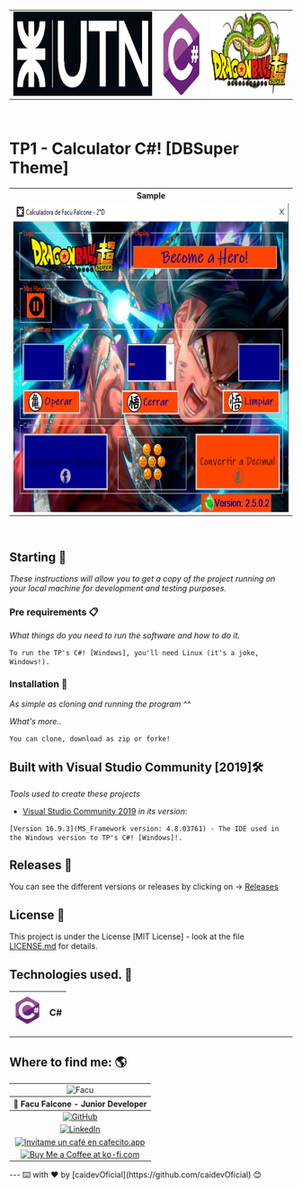 <table>
  <tr>
  <td><a href="https://github.com/caidevOficial/tp_laboratorio_2/" target="_blank"><img alt="Universidad Tecnológica Nacional" src="https://github.com/caidevOficial/Logos/blob/master/Instituciones/logo-utn_black_white.png?raw=true" height="150px" /></td>
  <td><img align="center" alt="C#" src="https://github.com/devicons/devicon/raw/master/icons/csharp/csharp-original.svg" width="150px" height="150px" /></td>
  <td><img alt="Logo DBZ" src="Media/img/logo_dbz.png" height="150px" /></td>
  </tr>
</table></br>

# TP1 - Calculator C#! [DBSuper Theme]

<table>
  <th><center>Sample</center></th>
  <tr>
  <td><center><img alt="Logo DBZ" src="Media/img/calc_01.png" height="550px" /></td></center>
  </tr>
</table></br>

## Starting 🚀

_These instructions will allow you to get a copy of the project running on your local machine for development and testing purposes._

### Pre requirements 📋

_What things do you need to run the software and how to do it._

```
To run the TP's C#! [Windows], you'll need Linux (it's a joke, Windows!).
```

### Installation 🔧

_As simple as cloning and running the program ^^_

_What's more.._

```
You can clone, download as zip or forke!
```

## Built with Visual Studio Community [2019]🛠️

_Tools used to create these projects_

* [Visual Studio Community 2019](https://visualstudio.microsoft.com/thank-you-downloading-visual-studio/?sku=Community&rel=16) 
_in its version_:
```
[Version 16.9.3](MS_Framework version: 4.8.03761) - The IDE used in the Windows version to TP's C#! [Windows]!.
```

## Releases 📌

You can see the different versions or releases by clicking on -> [Releases](https://github.com/caidevOficial/tp_laboratorio_2/releases)


## License 📄

This project is under the License [MIT License] - look at the file [LICENSE.md](LICENSE) for details.


## Technologies used. 📌
|<a href="https://docs.microsoft.com/es-es/dotnet/csharp/"><img align="center" alt="C#" src="https://github.com/devicons/devicon/raw/master/icons/csharp/csharp-original.svg" width="50px" height="50px" />|<h3>C#</h3>|
|--------|----------|

---

## Where to find me: 🌎

<table>
  <theader>
    <tr align='center'>
      <td>
        <img class="circular" alt="Facu" src="https://avatars1.githubusercontent.com/u/12877139?s=400&u=d369ee24466653d9bbeeb9654930e3ff1c67b76a&v=4" width="80px" height="80px" />
      </td>
    </tr>
    <th><center>🤴 Facu Falcone - Junior Developer</center></th>
    </theader>
    <tbody>
    <tr align='center'>
      <td>
        <a href="https://github.com/caidevOficial/">
          <img alt="GitHub" src="https://img.shields.io/badge/GitHub-%2312100E.svg?&style=for-the-badge&logo=Github&logoColor=white" width="125px" height="30px" />
        </a>
      </td>
    </tr>
    <tr align='center'>
      <td>
          <a href="https://www.linkedin.com/in/facundo-falcone/">
            <img alt="LinkedIn" src="https://img.shields.io/badge/linkedin-%230077B5.svg?&style=for-the-badge&logo=linkedin&logoColor=white" width="125px" height="30px" />
          </a>
      </td>
    </tr>
    <tr align='center'>
      <td>
        <a href="https://cafecito.app/caidevoficial/">
          <img alt='Invitame un café en cafecito.app' srcset='https://cdn.cafecito.app/imgs/buttons/button_5.png 1x, https://cdn.cafecito.app/imgs/buttons/button_5_2x.png 2x, https://cdn.cafecito.app/imgs/buttons/button_5_3.75x.png 3.75x' src='https://cdn.cafecito.app/imgs/buttons/button_5.png' width="125px" height="30px" />
        </a>
      </td>
    </tr>
    <tr align='center'>
      <td>
        <a href='https://ko-fi.com/P5P74JBOH' target='_blank'>
          <img width="125px" height="30px" style='border:0px;height:36px;' src='https://cdn.ko-fi.com/cdn/kofi1.png?v=2' border='0' alt='Buy Me a Coffee at ko-fi.com' />
        </a>
      </td>
    </tr>
  </tbody>
</table>
---
⌨️ with ❤️ by [caidevOficial](https://github.com/caidevOficial) 😊
